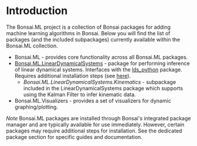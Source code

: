 # Introduction

The Bonsai.ML project is a collection of Bonsai packages for adding machine learning algorithms in Bonsai. Below you will find the list of packages (and the included subpackages) currently available within the Bonsai.ML collection.

* Bonsai.ML - provides core functionality across all Bonsai.ML packages.
* [Bonsai.ML.LinearDynamicalSystems](./articles/LinearDynamicalSystems/lds-overview.md) - package for performing inference of linear dynamical systems. Interfaces with the [lds_python](https://github.com/joacorapela/lds_python) package. Requires additional installation steps (see [here](./articles/LinearDynamicalSystems/lds-overview.md)).
  - *Bonsai.ML.LinearDynamicalSystems.Kinematics* - subpackage included in the LinearDynamicalSystems package which supports using the Kalman Filter to infer kinematic data.
* Bonsai.ML.Visualizers - provides a set of visualizers for dynamic graphing/plotting.

*Note* Bonsai.ML packages are installed through Bonsai's integrated package manager and are typically available for use immediately. However, certain packages may require additional steps for installation. See the dedicated package section for specific guides and documentation.
